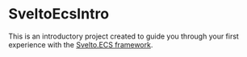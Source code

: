 # SveltoEcsIntro

This is an introductory project created to guide you through your first experience with the [Svelto.ECS framework](https://github.com/sebas77/Svelto.ECS).
